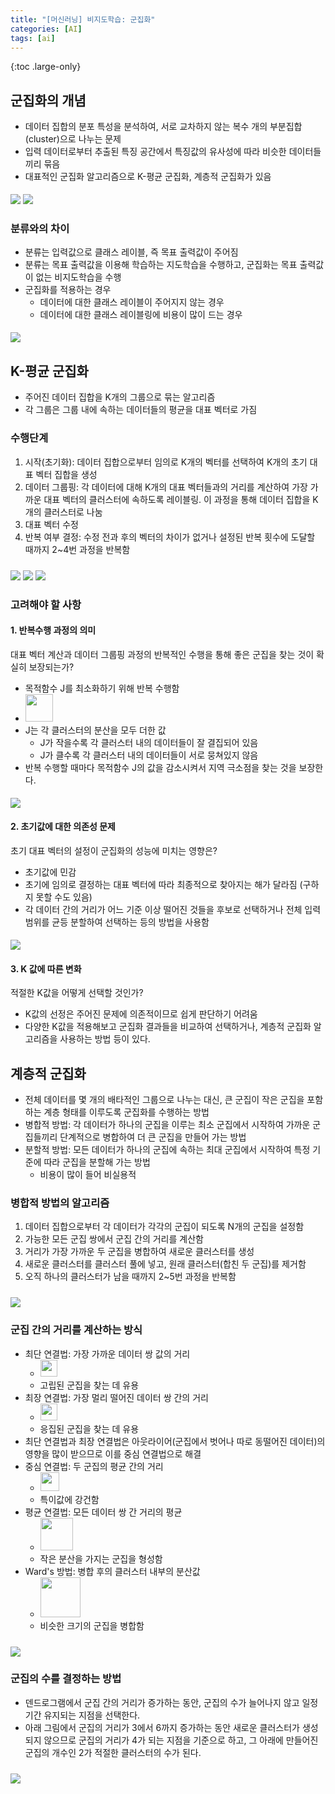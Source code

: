 ```yaml
---
title: "[머신러닝] 비지도학습: 군집화"
categories: [AI]
tags: [ai]
---
```


{:toc .large-only}

## 군집화의 개념

- 데이터 집합의 분포 특성을 분석하여, 서로 교차하지 않는 복수 개의 부분집합(cluster)으로 나누는 문제
- 입력 데이터로부터 추출된 특징 공간에서 특징값의 유사성에 따라 비슷한 데이터들끼리 묶음
- 대표적인 군집화 알고리즘으로 K-평균 군집화, 계층적 군집화가 있음

<img src="../../assets/img/blog/2024-11-10-machine_learning5_03.png" style="margin-top:5px;">

<img src="../../assets/img/blog/2024-11-10-machine_learning5_01.png" style="margin-top:5px;">

### 분류와의 차이

- 분류는 입력값으로 클래스 레이블, 즉 목표 출력값이 주어짐
- 분류는 목표 출력값을 이용해 학습하는 지도학습을 수행하고, 군집화는 목표 출력값이 없는 비지도학습을 수행
- 군집화를 적용하는 경우
  - 데이터에 대한 클래스 레이블이 주어지지 않는 경우
  - 데이터에 대한 클래스 레이블링에 비용이 많이 드는 경우

<img src="../../assets/img/blog/2024-11-10-machine_learning5_02.png" style="margin-top:5px;">

## K-평균 군집화

- 주어진 데이터 집합을 K개의 그룹으로 묶는 알고리즘
- 각 그룹은 그룹 내에 속하는 데이터들의 평균을 대표 벡터로 가짐

### 수행단계

1. 시작(초기화): 데이터 집합으로부터 임의로 K개의 벡터를 선택하여 K개의 초기 대표 벡터 집합을 생성
1. 데이터 그룹핑: 각 데이터에 대해 K개의 대표 벡터들과의 거리를 계산하여 가장 가까운 대표 벡터의 클러스터에 속하도록 레이블링. 이 과정을 통해 데이터 집합을 K개의 클러스터로 나눔
1. 대표 벡터 수정
1. 반복 여부 결정: 수정 전과 후의 벡터의 차이가 없거나 설정된 반복 횟수에 도달할 때까지 2~4번 과정을 반복함

<img src="../../assets/img/blog/2024-11-10-machine_learning5_04.png" style="margin-top:5px;">

<img src="../../assets/img/blog/2024-11-10-machine_learning5_05.png" style="margin-top:10px;">

<img src="../../assets/img/blog/2024-11-10-machine_learning5_06.png" style="margin-top:10px;">

### 고려해야 할 사항

#### 1. 반복수행 과정의 의미

대표 벡터 계산과 데이터 그룹핑 과정의 반복적인 수행을 통해 좋은 군집을 찾는 것이 확실히 보장되는가?

- 목적함수 J를 최소화하기 위해 반복 수행함
- <img src="../../assets/img/blog/2024-11-10-machine_learning5_07.png" style="height:44px;">
- J는 각 클러스터의 분산을 모두 더한 값
  - J가 작을수록 각 클러스터 내의 데이터들이 잘 결집되어 있음
  - J가 클수록 각 클러스터 내의 데이터들이 서로 뭉쳐있지 않음
- 반복 수행할 때마다 목적함수 J의 값을 감소시켜서 지역 극소점을 찾는 것을 보장한다.

<img src="../../assets/img/blog/2024-11-10-machine_learning5_08.png" style="margin-top:5px;">

#### 2. 초기값에 대한 의존성 문제

초기 대표 벡터의 설정이 군집화의 성능에 미치는 영향은?

- 초기값에 민감
- 초기에 임의로 결정하는 대표 벡터에 따라 최종적으로 찾아지는 해가 달라짐 (구하지 못할 수도 있음)
- 각 데이터 간의 거리가 어느 기준 이상 떨어진 것들을 후보로 선택하거나 전체 입력 범위를 균등 분할하여 선택하는 등의 방법을 사용함

<img src="../../assets/img/blog/2024-11-10-machine_learning5_09.png" style="margin-top:5px;">

#### 3. K 값에 따른 변화

적절한 K값을 어떻게 선택할 것인가?

- K값의 선정은 주어진 문제에 의존적이므로 쉽게 판단하기 어려움
- 다양한 K값을 적용해보고 군집화 결과들을 비교하여 선택하거나, 계층적 군집화 알고리즘을 사용하는 방법 등이 있다.

## 계층적 군집화

- 전체 데이터를 몇 개의 배타적인 그룹으로 나누는 대신, 큰 군집이 작은 군집을 포함하는 계층 형태를 이루도록 군집화를 수행하는 방법
- 병합적 방법: 각 데이터가 하나의 군집을 이루는 최소 군집에서 시작하여 가까운 군집들끼리 단계적으로 병합하여 더 큰 군집을 만들어 가는 방법
- 분할적 방법: 모든 데이터가 하나의 군집에 속하는 최대 군집에서 시작하여 특정 기준에 따라 군집을 분할해 가는 방법
  - 비용이 많이 들어 비실용적

### 병합적 방법의 알고리즘

1. 데이터 집합으로부터 각 데이터가 각각의 군집이 되도록 N개의 군집을 설정함
1. 가능한 모든 군집 쌍에서 군집 간의 거리를 계산함
1. 거리가 가장 가까운 두 군집을 병합하여 새로운 클러스터를 생성
1. 새로운 클러스터를 클러스터 풀에 넣고, 원래 클러스터(합친 두 군집)를 제거함
1. 오직 하나의 클러스터가 남을 때까지 2~5번 과정을 반복함

<img src="../../assets/img/blog/2024-11-10-machine_learning5_10.png" style="margin-top:10px;">

### 군집 간의 거리를 계산하는 방식

- 최단 연결법: 가장 가까운 데이터 쌍 값의 거리
  - <img src="../../assets/img/blog/2024-11-10-machine_learning5_11.png" style="height:27px;">
  - 고립된 군집을 찾는 데 유용
- 최장 연결법: 가장 멀리 떨어진 데이터 쌍 간의 거리
  - <img src="../../assets/img/blog/2024-11-10-machine_learning5_12.png" style="height:27px;">
  - 응집된 군집을 찾는 데 유용
- 최단 연결법과 최장 연결법은 아웃라이어(군집에서 벗어나 따로 동떨어진 데이터)의 영향을 많이 받으므로 이를 중심 연결법으로 해결
- 중심 연결법: 두 군집의 평균 간의 거리
  - <img src="../../assets/img/blog/2024-11-10-machine_learning5_13.png" style="height:30px;">
  - 특이값에 강건함
- 평균 연결법: 모든 데이터 쌍 간 거리의 평균
  - <img src="../../assets/img/blog/2024-11-10-machine_learning5_14.png" style="height:52px;">
  - 작은 분산을 가지는 군집을 형성함
- Ward's 방법: 병합 후의 클러스터 내부의 분산값
  - <img src="../../assets/img/blog/2024-11-10-machine_learning5_15.png" style="height:64px;">
  - 비슷한 크기의 군집을 병합함

<img src="../../assets/img/blog/2024-11-10-machine_learning5_16.png" style="margin-top:10px;">

### 군집의 수를 결정하는 방법

- 덴드로그램에서 군집 간의 거리가 증가하는 동안, 군집의 수가 늘어나지 않고 일정 기간 유지되는 지점을 선택한다.
- 아래 그림에서 군집의 거리가 3에서 6까지 증가하는 동안 새로운 클러스터가 생성되지 않으므로 군집의 거리가 4가 되는 지점을 기준으로 하고, 그 아래에 만들어진 군집의 개수인 2가 적절한 클러스터의 수가 된다.

<img src="../../assets/img/blog/2024-11-10-machine_learning5_17.png" style="margin-top:10px;">
